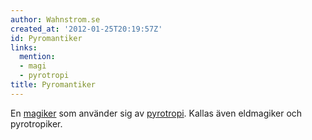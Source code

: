 ```yaml
---
author: Wahnstrom.se
created_at: '2012-01-25T20:19:57Z'
id: Pyromantiker
links:
  mention:
  - magi
  - pyrotropi
title: Pyromantiker
---
```


En [magiker] som använder sig av [pyrotropi]. Kallas även eldmagiker och pyrotropiker.

  [magiker]: magi
  [pyrotropi]: pyrotropi